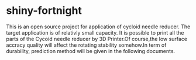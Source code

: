 # shiny-fortnight
This is an open source project for application of cycloid needle reducer. The target application is of relativly small capacity.
It is possible to print all the parts of the Cycoid needle reducer by 3D Printer.Of course,the low surface accracy quality will affect the rotating stability somehow.In term of durability, prediction method will be given in the following documents.
